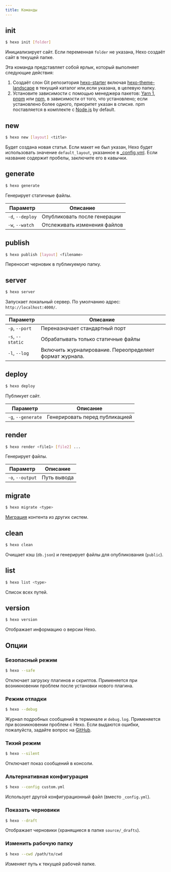 ```yaml
---
title: Команды
---
```


## init

``` bash
$ hexo init [folder]
```

Инициализирует сайт. Если переменная `folder` не указана, Hexo создаёт сайт в текущей папке.

Эта команда представляет собой ярлык, который выполняет следующие действия:

1. Создаёт слон Git репозитория [hexo-starter](https://github.com/hexojs/hexo-starter) включая [hexo-theme-landscape](https://github.com/hexojs/hexo-theme-landscape) в текущий каталог или,если указана, в целевую папку.
2. Установите зависимости с помощью менеджера пакетов: [Yarn 1](https://classic.yarnpkg.com/lang/en/), [pnpm](https://pnpm.io/ru/) или [npm](https://docs.npmjs.com/cli/install), в зависимости от того, что установлено; если установлено более одного, приоритет указан в списке. npm поставляется в комплекте с [Node.js](/docs/#Install-Node-js) by default.

## new

``` bash
$ hexo new [layout] <title>
```

Будет создана новая статья. Если макет не был указан, Hexo будет использовать значение `default_layout`, указанное в [_config.yml](configuration.html). Если название содержит пробелы, заключите его в кавычки.

## generate

``` bash
$ hexo generate
```

Генерирует статичные файлы.

Параметр | Описание
--- | ---
`-d`, `--deploy` | Опубликовать после генерации
`-w`, `--watch` | Отслеживать изменения файлов

## publish

``` bash
$ hexo publish [layout] <filename>
```

Переносит черновик в публикуемую папку.

## server

``` bash
$ hexo server
```

Запускает локальный сервер. По умолчанию адрес: `http://localhost:4000/`.

Параметр | Описание
--- | ---
`-p`, `--port` | Переназначает стандартный порт
`-s`, `--static` | Обрабатывать только статичные файлы
`-l`, `--log` | Включить журналирование. Переопределяет формат журнала.

## deploy

``` bash
$ hexo deploy
```

Публикует сайт.

Параметр | Описание
--- | ---
`-g`, `--generate` | Генерировать перед публикацией

## render

``` bash
$ hexo render <file1> [file2] ...
```

Генерирует файлы.

Параметр | Описание
--- | ---
`-o`, `--output` | Путь вывода

## migrate

``` bash
$ hexo migrate <type>
```

[Миграция](migration.html) контента из других систем.

## clean

``` bash
$ hexo clean
```

Очищает кэш (`db.json`) и генерирует файлы для опубликования (`public`).

## list

``` bash
$ hexo list <type>
```

Список всех путей.

## version

``` bash
$ hexo version
```

Отображает информацию о версии Hexo.

## Опции

### Безопасный режим

``` bash
$ hexo --safe
```

Отключает загрузку плагинов и скриптов. Применяется при возникновении проблем после установки нового плагина.

### Режим отладки

``` bash
$ hexo --debug
```

Журнал подробных сообщений в терминале и `debug.log`. Применяется при возникновении проблем с Hexo. Если выдаются ошибки, пожалуйста, задайте вопрос на [GitHub](https://github.com/hexojs/hexo/issues/new?assignees=&labels=&projects=&template=bug_report.yml).

### Тихий режим

``` bash
$ hexo --silent
```

Отключает показ сообщений в консоли.

### Альтернативная конфигурация

``` bash
$ hexo --config custom.yml
```

Использует другой конфигурационный файл (вместо `_config.yml`).

### Показать черновики

``` bash
$ hexo --draft
```

Отображает черновики (хранящиеся в папке `source/_drafts`).

### Изменить рабочую папку

``` bash
$ hexo --cwd /path/to/cwd
```

Изменяет путь к текущей рабочей папке.
